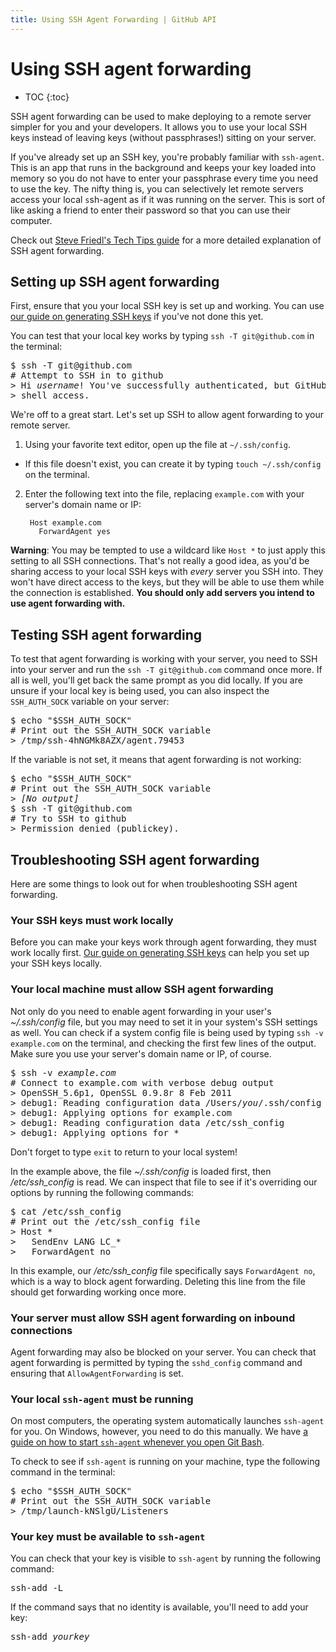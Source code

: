 ```yaml
---
title: Using SSH Agent Forwarding | GitHub API
---
```


# Using SSH agent forwarding

* TOC
{:toc}

SSH agent forwarding can be used to make deploying to a remote server simpler for you and your developers.  It allows you to use your local SSH keys instead of leaving keys (without passphrases!) sitting on your server.

If you've already set up an SSH key, you're probably familiar with `ssh-agent`. This is an app that runs in the background and keeps your key loaded into memory so you do not have to enter your passphrase every time you need to use the key. The nifty thing is, you can selectively let remote servers access your local `s`sh-agent as if it was running on the server. This is sort of like asking a friend to enter their password so that you can use their computer.

Check out [Steve Friedl's Tech Tips guide][tech-tips] for a more detailed explanation of SSH agent forwarding.

## Setting up SSH agent forwarding

First, ensure that you your local SSH key is set up and working.  You can use [our guide on generating SSH keys][generating-keys] if you've not done this yet.

You can test that your local key works by typing `ssh -T git@github.com` in the terminal:

<pre class="terminal">
$ ssh -T git@github.com
# Attempt to SSH in to github
> Hi <em>username</em>! You've successfully authenticated, but GitHub does not provide
> shell access.
</pre>

We're off to a great start.  Let's set up SSH to allow agent forwarding to your remote server.

1. Using your favorite text editor, open up the file at `~/.ssh/config`.
  * If this file doesn't exist, you can create it by typing `touch ~/.ssh/config` on the terminal.

2. Enter the following text into the file, replacing `example.com` with your server's domain name or IP:

        Host example.com
          ForwardAgent yes


**Warning**: You may be tempted to use a wildcard like `Host *` to just apply this setting to all SSH connections.  That's not really a good idea, as you'd be sharing access to your local SSH keys with *every* server you SSH into.  They won't have direct access to the keys, but they will be able to use them while the connection is established.  **You should only add servers you intend to use agent forwarding with.**

## Testing SSH agent forwarding

To test that agent forwarding is working with your server, you need to SSH into your server and run the `ssh -T git@github.com` command once more.  If all is well, you'll get back the same prompt as you did locally.  If you are unsure if your local key is being used, you can also inspect the `SSH_AUTH_SOCK` variable on your server:

<pre class="terminal">
$ echo "$SSH_AUTH_SOCK"
# Print out the SSH_AUTH_SOCK variable
> /tmp/ssh-4hNGMk8AZX/agent.79453
</pre>

If the variable is not set, it means that agent forwarding is not working:

<pre class="terminal">
$ echo "$SSH_AUTH_SOCK"
# Print out the SSH_AUTH_SOCK variable
> <em>[No output]</em>
$ ssh -T git@github.com
# Try to SSH to github
> Permission denied (publickey).
</pre>

## Troubleshooting SSH agent forwarding

Here are some things to look out for when troubleshooting SSH agent forwarding.

### Your SSH keys must work locally

Before you can make your keys work through agent forwarding, they must work locally first. [Our guide on generating SSH keys][generating-keys] can help you set up your SSH keys locally.

### Your local machine must allow SSH agent forwarding

Not only do you need to enable agent forwarding in your user's *~/.ssh/config* file, but you may need to set it in your system's SSH settings as well.  You can check if a system config file is being used by typing `ssh -v example.com` on the terminal, and checking the first few lines of the output.  Make sure you use your server's domain name or IP, of course.

<pre class="terminal">
$ ssh -v <em>example.com</em>
# Connect to example.com with verbose debug output
> OpenSSH_5.6p1, OpenSSL 0.9.8r 8 Feb 2011
> debug1: Reading configuration data /Users/<em>you</em>/.ssh/config
> debug1: Applying options for example.com
> debug1: Reading configuration data /etc/ssh_config
> debug1: Applying options for *
</pre>

Don't forget to type `exit` to return to your local system!

In the example above, the file *~/.ssh/config* is loaded first, then */etc/ssh_config* is read.  We can inspect that file to see if it's overriding our options by running the following commands:

<pre class="terminal">
$ cat /etc/ssh_config
# Print out the /etc/ssh_config file
> Host *
>   SendEnv LANG LC_*
>   ForwardAgent no
</pre>

In this example, our */etc/ssh_config* file specifically says `ForwardAgent no`, which is a way to block agent forwarding. Deleting this line from the file should get forwarding working once more.

### Your server must allow SSH agent forwarding on inbound connections

Agent forwarding may also be blocked on your server. You can check that agent forwarding is permitted by typing the `sshd_config` command and ensuring that `AllowAgentForwarding` is set.

### Your local `ssh-agent` must be running

On most computers, the operating system automatically launches `ssh-agent` for you.  On Windows, however, you need to do this manually. We have [a guide on how to start `ssh-agent` whenever you open Git Bash](https://help.github.com/ssh-key-passphrases/).

To check to see if `ssh-agent` is running on your machine, type the following command in the terminal:

<pre class="terminal">
$ echo "$SSH_AUTH_SOCK"
# Print out the SSH_AUTH_SOCK variable
> /tmp/launch-kNSlgU/Listeners
</pre>

### Your key must be available to `ssh-agent`

You can check that your key is visible to `ssh-agent` by running the following command:

<pre class="terminal">
ssh-add -L
</pre>

If the command says that no identity is available, you'll need to add your key:

<pre class="terminal">
ssh-add <em>yourkey</em>
</pre>

[tech-tips]: http://www.unixwiz.net/techtips/ssh-agent-forwarding.html
[generating-keys]: /articles/generating-ssh-keys
[ssh-passphrases]: https://help.github.com/ssh-key-passphrases/
